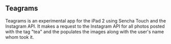 Teagrams
----------------------

Teagrams is an experimental app for the iPad 2 using Sencha Touch and the Instagram API.  It makes a request to the Instagram API for all photos posted with the tag "tea" and the populates the images along with the user's name whom took it.
